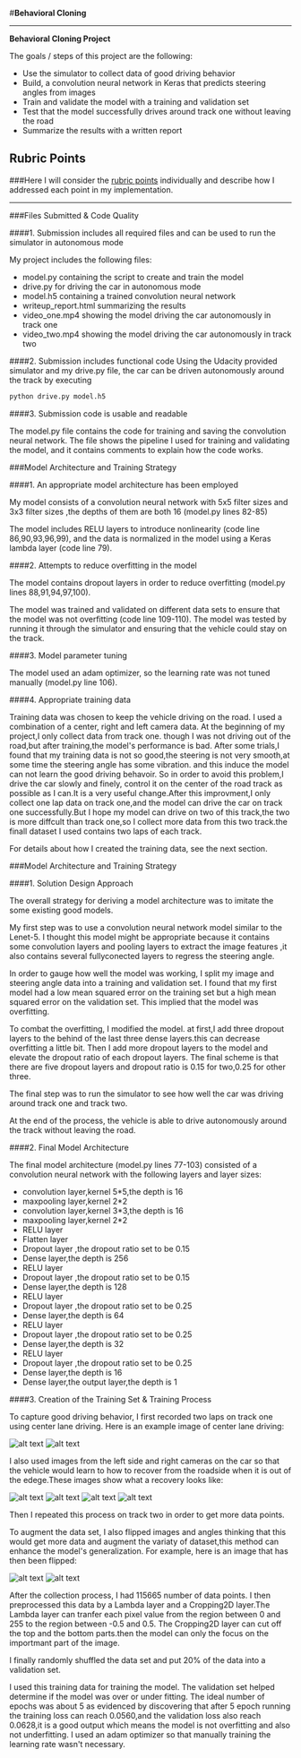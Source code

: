 #**Behavioral Cloning** 

---

**Behavioral Cloning Project**

The goals / steps of this project are the following:

* Use the simulator to collect data of good driving behavior
* Build, a convolution neural network in Keras that predicts steering angles from images
* Train and validate the model with a training and validation set
* Test that the model successfully drives around track one without leaving the road
* Summarize the results with a written report


[//]: # (Image References)

[image1]: ./image/placeholder.png "Model Visualization"
[image2]: ./image/centersample1.jpg "centersample track one"
[image3]: ./image/centersample2.jpg "centersample track two"
[image4]: ./image/leftsample1.jpg "leftsample track one"
[image5]: ./image/leftsample2.jpg "leftsample track two"
[image6]: ./image/rightsample1.jpg "rightsample track one"
[image7]: ./image/rightsample2.jpg "rightsample track one"
[image8]: ./image/rawforflipp.jpg "raw Image"
[image9]: ./image/rawforflipped.jpg "Flipped Image"

## Rubric Points
###Here I will consider the [rubric points](https://review.udacity.com/#!/rubrics/432/view) individually and describe how I addressed each point in my implementation.  

---
###Files Submitted & Code Quality

####1. Submission includes all required files and can be used to run the simulator in autonomous mode

My project includes the following files:

* model.py containing the script to create and train the model
* drive.py for driving the car in autonomous mode
* model.h5 containing a trained convolution neural network 
* writeup_report.html summarizing the results
* video_one.mp4 showing the model driving the car autonomously in track one 
* video_two.mp4 showing the model driving the car autonomously in track two 

####2. Submission includes functional code
Using the Udacity provided simulator and my drive.py file, the car can be driven autonomously around the track by executing 
```sh
python drive.py model.h5
```

####3. Submission code is usable and readable

The model.py file contains the code for training and saving the convolution neural network. The file shows the pipeline I used for training and validating the model, and it contains comments to explain how the code works.

###Model Architecture and Training Strategy

####1. An appropriate model architecture has been employed

My model consists of a convolution neural network with 5x5 filter sizes and 3x3 filter sizes ,the depths of them are  both 16 (model.py lines 82-85) 

The model includes RELU layers to introduce nonlinearity (code line 86,90,93,96,99), and the data is normalized in the model using a Keras lambda layer (code line 79). 

####2. Attempts to reduce overfitting in the model

The model contains dropout layers in order to reduce overfitting (model.py lines 88,91,94,97,100). 

The model was trained and validated on different data sets to ensure that the model was not overfitting (code line 109-110). The model was tested by running it through the simulator and ensuring that the vehicle could stay on the track.

####3. Model parameter tuning

The model used an adam optimizer, so the learning rate was not tuned manually (model.py line 106).

####4. Appropriate training data

Training data was chosen to keep the vehicle driving on the road. I used a combination of a center, right and left camera data.
At the beginning of my project,I only collect data from track one. though I was not driving out of the road,but after training,the model's performance is bad. After some trials,I found that my training data is not so good,the steering is not very smooth,at some time the steering angle has some vibration. and this induce the model can not learn the good driving behavoir.
So in order to avoid this problem,I drive the car slowly and finely, control it on the center of the road track as possible as I can.It is a very useful change.After this improvment,I only collect one lap data on track one,and the model can drive the car on track one successfully.But I hope my model can drive on two of this track,the two is more diffcult than track one,so I collect more data from this two track.the finall dataset I used contains two laps of each track. 

For details about how I created the training data, see the next section. 

###Model Architecture and Training Strategy

####1. Solution Design Approach

The overall strategy for deriving a model architecture was to imitate the some existing good models.

My first step was to use a convolution neural network model similar to the Lenet-5. I thought this model might be appropriate because it contains some convolution layers and pooling layers to extract the image features ,it also contains several fullyconected layers to regress the steering angle.

In order to gauge how well the model was working, I split my image and steering angle data into a training and validation set. I found that my first model had a low mean squared error on the training set but a high mean squared error on the validation set. This implied that the model was overfitting. 

To combat the overfitting, I modified the model.
at first,I add three dropout layers to the behind of the last three dense layers.this can decrease overfitting a little bit.
Then I add more dropout layers to the model and elevate the dropout ratio of each dropout layers.
The final scheme is that there are five dropout layers and dropout ratio is  0.15 for two,0.25 for other three.

The final step was to run the simulator to see how well the car was driving around track one and track two. 

At the end of the process, the vehicle is able to drive autonomously around the track without leaving the road.

####2. Final Model Architecture

The final model architecture (model.py lines 77-103) consisted of a convolution neural network with the following layers and layer sizes:

* convolution layer,kernel 5*5,the depth is 16
* maxpooling layer,kernel 2*2
* convolution layer,kernel 3*3,the depth is 16
* maxpooling layer,kernel 2*2
* RELU layer
* Flatten layer
* Dropout layer ,the dropout ratio set to be 0.15
* Dense layer,the depth is 256
* RELU layer
* Dropout layer ,the dropout ratio set to be 0.15
* Dense layer,the depth is 128
* RELU layer
* Dropout layer ,the dropout ratio set to be 0.25
* Dense layer,the depth is 64
* RELU layer 
* Dropout layer ,the dropout ratio set to be 0.25
* Dense layer,the depth is 32
* RELU layer
* Dropout layer ,the dropout ratio set to be 0.25
* Dense layer,the depth is 16
* Dense layer,the output layer,the depth is 1

####3. Creation of the Training Set & Training Process

To capture good driving behavior, I first recorded two laps on track one using center lane driving. Here is an example image of center lane driving:

![alt text][image2]
![alt text][image3]

I also used images from the left side and right cameras on the car so that the vehicle would learn to how to recover from the roadside when it is out of the edege.These images show what a recovery looks like:

![alt text][image4]
![alt text][image5]
![alt text][image6]
![alt text][image7]

Then I repeated this process on track two in order to get more data points.

To augment the data set, I also flipped images and angles thinking that this would get more data and augment the variaty of dataset,this method can enhance the model's generalization. For example, here is an image that has then been flipped:

![alt text][image8]
![alt text][image9]

After the collection process, I had 115665 number of data points. I then preprocessed this data by a Lambda layer and a Cropping2D layer.The Lambda layer can tranfer each pixel value from the region between 0 and 255 to the region between -0.5 and 0.5. The Cropping2D layer can cut off the top and the bottom parts.then the model can only the focus on the importmant part of the image.

I finally randomly shuffled the data set and put 20% of the data into a validation set. 

I used this training data for training the model. The validation set helped determine if the model was over or under fitting. The ideal number of epochs was about 5 as evidenced by discovering that after 5 epoch running the training loss can reach  0.0560,and the validation loss also reach 0.0628,it is a good output which means the model is not overfitting and also not underfitting. I used an adam optimizer so that manually training the learning rate wasn't necessary.


